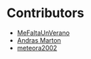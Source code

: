 # Contributors
- [MeFaltaUnVerano](https://github.com/MeFaltaUnVerano21)
- [Andras Marton](https://github.com/am401)
- [meteora2002](https://github.com/meteora2002)

